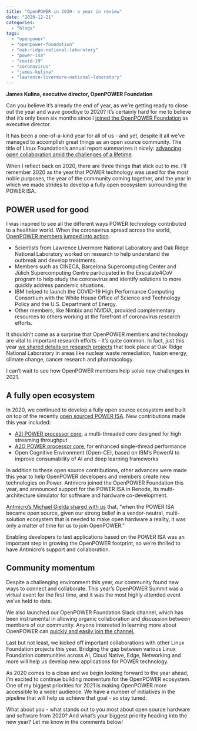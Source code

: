 ```yaml
---
title: "OpenPOWER in 2020: a year in review"
date: "2020-12-21"
categories: 
  - "blogs"
tags: 
  - "openpower"
  - "openpower-foundation"
  - "oak-ridge-national-laboratory"
  - "power-isa"
  - "covid-19"
  - "coronavirus"
  - "james-kulina"
  - "lawrence-livermore-national-laboratory"
---
```


**James Kulina, executive director, OpenPOWER Foundation**

Can you believe it’s already the end of year, as we’re getting ready to close out the year and wave goodbye to 2020? It’s certainly hard for me to believe that it’s only been six months since I [joined the OpenPOWER Foundation](https://openpowerfoundation.org/openpower-foundation-executive-director-seeks-to-accelerate-ecosystem-growth/) as executive director.

It has been a one-of-a-kind year for all of us - and yet, despite it all we’ve managed to accomplish great things as an open source community. The title of Linux Foundation’s annual report summarizes it nicely: [advancing open collaboration amid the challenges of a lifetime](https://www.linuxfoundation.org/blog/2020/12/download-the-2020-linux-foundation-annual-report/).

When I reflect back on 2020, there are three things that stick out to me. I’ll remember 2020 as the year that POWER technology was used for the most noble purposes, the year of the community coming together, and the year in which we made strides to develop a fully open ecosystem surrounding the POWER ISA.

## POWER used for good

I was inspired to see all the different ways POWER technology contributed to a healthier world. When the coronavirus spread across the world, [OpenPOWER members jumped into action](https://openpowerfoundation.org/openpower-foundation-members-help-combat-covid-19/).

- Scientists from Lawrence Livermore National Laboratory and Oak Ridge National Laboratory worked on research to help understand the outbreak and develop treatments.
- Members such as CINECA, Barcelona Supercomputing Center and Jülich Supercomputing Centre participated in the Exscalate4CoV program to help study the coronavirus and identify solutions to more quickly address pandemic situations.
- IBM helped to launch the COVID-19 High Performance Computing Consortium with the White House Office of Science and Technology Policy and the U.S. Department of Energy.
- Other members, like Nimbix and NVIDIA, provided complementary resources to others working at the forefront of coronavirus research efforts.

It shouldn’t come as a surprise that OpenPOWER members and technology are vital to important research efforts - it’s quite common. In fact, just this year [we shared details on research projects](https://openpowerfoundation.org/openpower-foundation-members-help-combat-covid-19/) that took place at Oak Ridge National Laboratory in areas like nuclear waste remediation, fusion energy, climate change, cancer research and pharmacology.

I can’t wait to see how OpenPOWER members help solve new challenges in 2021.

## A fully open ecosystem

In 2020, we continued to develop a fully open source ecosystem and built on top of the recently [open sourced POWER ISA](https://newsroom.ibm.com/2019-08-21-IBM-Demonstrates-Commitment-to-Open-Hardware-Movement). New contributions made this year included:

- [A2I POWER processor core](https://openpowerfoundation.org/a2i-power-processor-core-contributed-to-openpower-community-to-advance-open-hardware-collaboration/), a multi-threaded core designed for high streaming throughput
- [A2O POWER processor core](https://openpowerfoundation.org/openpower-foundation-introduces-ibm-hardware-and-software-contributions-at-openpower-summit-2020/), for enhanced single-thread performance
- Open Cognitive Environment (Open-CE), based on IBM’s PowerAI to improve consumability of AI and deep learning frameworks

In addition to these open source contributions, other advances were made this year to help OpenPOWER developers and members create new technologies on Power. Antmicro joined the OpenPOWER Foundation this year, and announced support for the POWER ISA in Renode, its multi-architecture simulator for software and hardware co-development.

[Antmicro’s Michael Gielda shared with us](https://openpowerfoundation.org/welcome-antmicro-to-the-openpower-foundation/) that, “when the POWER ISA became open source, given our strong belief in a vendor-neutral, multi-solution ecosystem that is needed to make open hardware a reality, it was only a matter of time for us to join OpenPOWER.” 

Enabling developers to test applications based on the POWER ISA was an important step in growing the OpenPOWER footprint, so we’re thrilled to have Antmicro’s support and collaboration.

## Community momentum

Despite a challenging environment this year, our community found new ways to connect and collaborate. This year’s OpenPOWER Summit was a virtual event for the first time, and it was the most highly attended event we’ve held to date.

We also launched our OpenPOWER Foundation Slack channel, which has been instrumental in allowing organic collaboration and discussion between members of our community. Anyone interested in learning more about OpenPOWER can [quickly and easily join the channel.](https://join.slack.com/t/openpowerfoundation/shared_invite/zt-9l4fabj6-C55eMvBqAPTbzlDS1b7bzQ)

Last but not least, we kicked off important collaborations with other Linux Foundation projects this year. Bridging the gap between various Linux Foundation communities across AI, Cloud Native, Edge, Networking and more will help us develop new applications for POWER technology.

As 2020 comes to a close and we begin looking forward to the year ahead, I’m excited to continue building momentum for the OpenPOWER ecosystem. One of my biggest priorities for 2021 is making OpenPOWER more accessible to a wider audience. We have a number of initiatives in the pipeline that will help us achieve that goal - so stay tuned.

What about you - what stands out to you most about open source hardware and software from 2020? And what’s your biggest priority heading into the new year? Let me know in the comments below!
